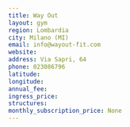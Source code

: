 ```yaml
---
title: Way Out
layout: gym
region: Lombardia
city: Milano (MI)
email: info@wayout-fit.com
website: 
address: Via Sapri, 64
phone: 023086796
latitude: 
longitude: 
annual_fee: 
ingress_price: 
structures: 
monthly_subscription_price: None
---
```


